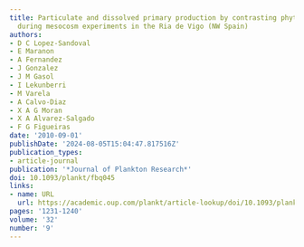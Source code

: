 ```yaml
---
title: Particulate and dissolved primary production by contrasting phytoplankton assemblages
  during mesocosm experiments in the Ria de Vigo (NW Spain)
authors:
- D C Lopez-Sandoval
- E Maranon
- A Fernandez
- J Gonzalez
- J M Gasol
- I Lekunberri
- M Varela
- A Calvo-Diaz
- X A G Moran
- X A Alvarez-Salgado
- F G Figueiras
date: '2010-09-01'
publishDate: '2024-08-05T15:04:47.817516Z'
publication_types:
- article-journal
publication: '*Journal of Plankton Research*'
doi: 10.1093/plankt/fbq045
links:
- name: URL
  url: https://academic.oup.com/plankt/article-lookup/doi/10.1093/plankt/fbq045
pages: '1231-1240'
volume: '32'
number: '9'
---
```

